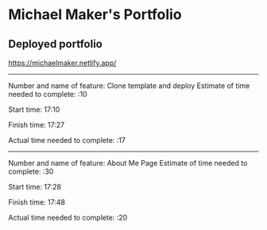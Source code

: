 # Michael Maker's Portfolio

## Deployed portfolio

<https://michaelmaker.netlify.app/>

---

Number and name of feature: Clone template and deploy
Estimate of time needed to complete: :10

Start time: 17:10

Finish time: 17:27

Actual time needed to complete: :17

---

Number and name of feature: About Me Page
Estimate of time needed to complete: :30

Start time: 17:28

Finish time: 17:48

Actual time needed to complete: :20

